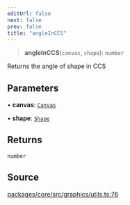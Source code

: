 ```yaml
---
editUrl: false
next: false
prev: false
title: "angleInCCS"
---
```


> **angleInCCS**(`canvas`, `shape`): `number`

Returns the angle of shape in CCS

## Parameters

• **canvas**: [`Canvas`](/api-core/classes/canvas/)

• **shape**: [`Shape`](/api-core/classes/shape/)

## Returns

`number`

## Source

[packages/core/src/graphics/utils.ts:76](https://github.com/dgmjs/dgmjs/blob/main/packages/core/src/graphics/utils.ts#L76)
